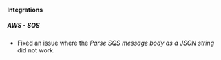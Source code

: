 
#### Integrations
##### AWS - SQS
- Fixed an issue where the *Parse SQS message body as a JSON string* did not work.
